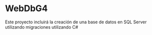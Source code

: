 # WebDbG4

Este proyecto incluirá la creación de una base de datos en SQL Server
utilizando migraciones utilizando C#
